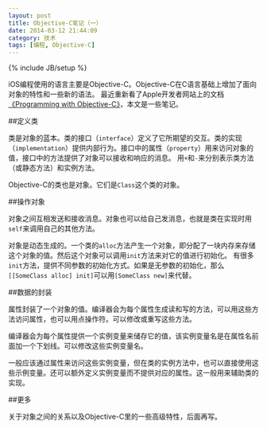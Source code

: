 ```yaml
---
layout: post
title: Objective-C笔记（一）
date: 2014-03-12 21:44:09
category: 技术
tags: [编程, Objective-C]
---
```

{% include JB/setup %}

iOS编程使用的语言主要是Objective-C。Objective-C在C语言基础上增加了面向对象的特性和一些新的语法。
最近重新看了Apple开发者网站上的文档[《Programming with Objective-C》](https://developer.apple.com/library/ios/documentation/cocoa/conceptual/ProgrammingWithObjectiveC)，本文是一些笔记。

<!--more-->

##定义类

类是对象的蓝本。类的接口（`interface`）定义了它所期望的交互。类的实现（`implementation`）提供内部行为。接口中的属性（`property`）用来访问对象的值，接口中的方法提供了对象可以接收和响应的消息。
用`+`和`-`来分别表示类方法（或静态方法）和实例方法。

Objective-C的类也是对象。它们是`Class`这个类的对象。

##操作对象

对象之间互相发送和接收消息。对象也可以给自己发消息，也就是类在实现时用`self`来调用自己的其他方法。

对象是动态生成的。一个类的`alloc`方法产生一个对象，即分配了一块内存来存储这个对象的值。然后这个对象可以调用`init`方法来对它的值进行初始化。
有很多`init`方法，提供不同参数的初始化方式。如果是无参数的初始化，那么`[[SomeClass alloc] init]`可以用`[SomeClass new]`来代替。

##数据的封装

属性封装了一个对象的值。编译器会为每个属性生成读和写的方法，可以用这些方法访问属性，也可以用点操作符。可以修改或重写这些方法。

编译器会为每个属性提供一个实例变量来储存它的值，该实例变量名是在属性名前面加一个下划线。可以修改这些实例变量名。

一般应该通过属性来访问这些实例变量，但在类的实例方法中，也可以直接使用这些示例变量。还可以额外定义实例变量而不提供对应的属性。这一般用来辅助类的实现。

##更多

关于对象之间的关系以及Objective-C里的一些高级特性，后面再写。






